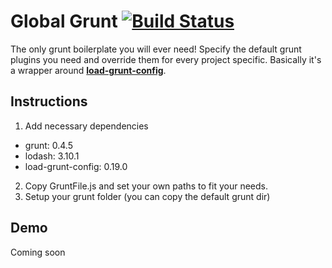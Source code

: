 # Global Grunt [![Build Status](https://travis-ci.org/wardpeet/global-grunt.svg?branch=master)](https://travis-ci.org/wardpeet/global-grunt)
The only grunt boilerplate you will ever need! Specify the default grunt plugins you need and override them for every project specific.
Basically it's a wrapper around **[load-grunt-config](https://github.com/firstandthird/load-grunt-config)**.

## Instructions
1. Add necessary dependencies
  * grunt: 0.4.5
  * lodash: 3.10.1
  * load-grunt-config: 0.19.0
2. Copy GruntFile.js and set your own paths to fit your needs.
3. Setup your grunt folder (you can copy the default grunt dir)

## Demo
Coming soon